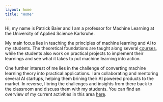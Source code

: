```yaml
---
layout: home
title: "Home"
---
```


Hi, my name is Patrick Baier and I am a professor for Machine Learning at the University of Applied Science Karlsruhe.

My main focus lies in teaching the principles of machine learning and AI to my students. The theoretical foundations are taught along several [courses](https://pabair.github.io/courses.html), while the students also work on practical projects to implement their learnings and see what it takes to put machine learning into action. 

One further interest of me lies in the challenge of converting machine learning theory into practical applications. I am collaborating and mentoring several AI startups, helping them brining their AI powered products to the market. In reverse, I bring the challenges and insights from there back to the classroom and discuss them with my students.
You can find an overview of my current activities in this area [here](https://pabair.github.io/startups.html). 
